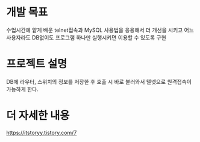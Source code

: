 # 개발 목표
수업시간에 얕게 배운 telnet접속과 MySQL 사용법을 응용해서 더 개선을 시키고 어느 사용자라도 DB없이도 프로그램 하나만 실행시키면 이용할 수 있도록 구현

# 프로젝트 설명
DB에 라우터, 스위치의 정보를 저장한 후 호출 시 바로 불러와서 텔넷으로 원격접속이 가능하게 한다.

# 더 자세한 내용
<https://itstoryy.tistory.com/7>
